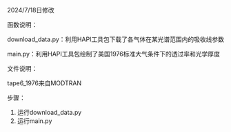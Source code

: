 2024/7/18日修改

函数说明：

download_data.py：利用HAPI工具包下载了各气体在某光谱范围内的吸收线参数

main.py：利用HAPI工具包绘制了美国1976标准大气条件下的透过率和光学厚度

文件说明：

tape6_1976来自MODTRAN

步骤：
1. 运行download_data.py
2. 运行main.py
